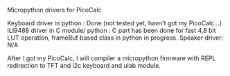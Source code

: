 Micropython drivers for PicoCalc 

Keyboard driver in python : Done (not tested yet, havn't got my PicoCalc...)
ILI9488 driver in C module/ python : C part has been done for fast 4,8 bit LUT operation, frameBuf based class in python in progress.
Speaker driver: N/A

After I got my PicoCalc, I will compiler a micropython firmware with REPL redirection to TFT and i2c keyboard and ulab module.
